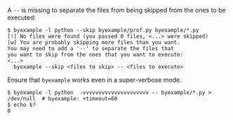 <!--
Check that we have byexample installed first
$ hash byexample                                    # byexample: +fail-fast

$ alias byexample=byexample\ --pretty\ none

--
-->


A `--` is missing to separate the files from being skipped from the ones
to be executed:

```shell
$ byexample -l python --skip byexample/prof.py byexample/*.py
[!] No files were found (you passed 0 files, <...> were skipped)
[w] You are probably skipping more files than you want.
You may need to add a '--' to separate the files that
you want to skip from the ones that you want to execute:
<...>
  byexample --skip <files to skip> -- <files to execute>
```


Ensure that `byexample` works even in a super-verbose mode.

```shell
$ byexample -l python  -vvvvvvvvvvvvvvvvvvvvv -- byexample/*.py > /dev/null  # byexample: +timeout=60
$ echo $?
0
```
